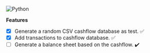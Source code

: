 ![Python](http://ForTheBadge.com/images/badges/made-with-python.svg)

**Features**
- [X] Generate a random CSV cashflow database as test. ✅
- [X] Add transactions to cashflow database. ✅
- [ ] Generate a balance sheet based on the cashflow. ✔️
